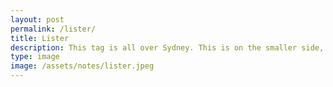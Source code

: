 ```yaml
---
layout: post
permalink: /lister/
title: Lister
description: This tag is all over Sydney. This is on the smaller side, and always wondered how they get the letters so high, and so consistent. 
type: image
image: /assets/notes/lister.jpeg
---
```

